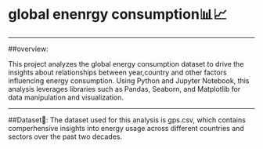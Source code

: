 # global enenrgy consumption📊📈

---
##overview:

This project analyzes the global energy consumption dataset to drive the insights about relationships between year,country and other factors influencing energy consumption. Using Python and Jupyter Notebook, this analysis leverages libraries such as Pandas, Seaborn, and Matplotlib for data manipulation and visualization.

---
##Dataset📂:
The dataset used for this analysis is gps.csv, which contains comperhensive insights into energy usage across different countries and sectors over the past two decades.
